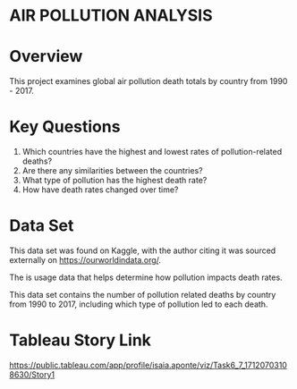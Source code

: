 # AIR POLLUTION ANALYSIS
# Overview
This project examines global air pollution death totals by country from 1990 - 2017. 
# Key Questions
1. Which countries have the highest and lowest rates of pollution-related deaths?
2. Are there any similarities between the countries?
3. What type of pollution has the highest death rate?   
4. How have death rates changed over time?
# Data Set 
This data set was found on Kaggle, with the author citing it was sourced externally on https://ourworldindata.org/. 

The is usage data that helps determine how pollution impacts death rates.  

This data set contains the number of pollution related deaths by country from 1990 to 2017, including which type of pollution led to each death. 
# Tableau Story Link 
https://public.tableau.com/app/profile/isaia.aponte/viz/Task6_7_17120703108630/Story1
